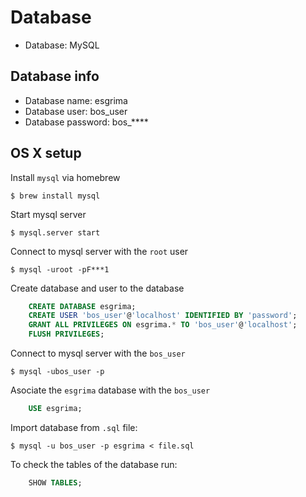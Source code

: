 # Database
- Database: MySQL

## Database info
- Database name: esgrima
- Database user: bos_user
- Database password: bos_****

## OS X setup

Install `mysql` via homebrew

    $ brew install mysql

Start mysql server

    $ mysql.server start

Connect to mysql server with the `root` user

    $ mysql -uroot -pF***1

Create database and user to the database

```sql
    CREATE DATABASE esgrima;
    CREATE USER 'bos_user'@'localhost' IDENTIFIED BY 'password';
    GRANT ALL PRIVILEGES ON esgrima.* TO 'bos_user'@'localhost';
    FLUSH PRIVILEGES;
```

Connect to mysql server with the `bos_user`

    $ mysql -ubos_user -p

Asociate the `esgrima` database with the `bos_user`

```sql
    USE esgrima;
```

Import database from `.sql` file:

    $ mysql -u bos_user -p esgrima < file.sql

To check the tables of the database run:

```sql
    SHOW TABLES;
```